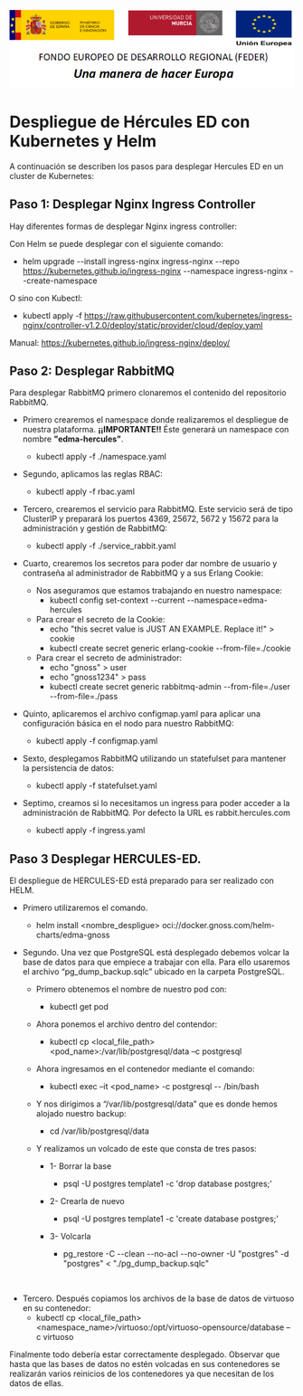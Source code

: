 ![](./media/CabeceraDocumentosMD.png)

# Despliegue de Hércules ED con Kubernetes y Helm

A continuación se describen los pasos para desplegar Hercules ED en un cluster de Kubernetes: 

## Paso 1: Desplegar Nginx Ingress Controller

Hay diferentes formas de desplegar Nginx ingress controller:

Con Helm se puede desplegar con el siguiente comando:
  * helm upgrade --install ingress-nginx ingress-nginx --repo https://kubernetes.github.io/ingress-nginx --namespace ingress-nginx --create-namespace

O sino con Kubectl:
  * kubectl apply -f https://raw.githubusercontent.com/kubernetes/ingress-nginx/controller-v1.2.0/deploy/static/provider/cloud/deploy.yaml

Manual: https://kubernetes.github.io/ingress-nginx/deploy/


## Paso 2: Desplegar RabbitMQ

Para desplegar RabbitMQ primero clonaremos el contenido del repositorio RabbitMQ.

* Primero crearemos el namespace donde realizaremos el despliegue de nuestra plataforma. **¡¡IMPORTANTE!!** Éste generará un namespace con nombre **"edma-hercules"**.
  * kubectl apply -f ./namespace.yaml 
 
* Segundo, aplicamos las reglas RBAC:
  * kubectl apply -f rbac.yaml 

* Tercero, crearemos el servicio para RabbitMQ. Este servicio será de tipo ClusterIP y preparará los puertos 4369, 25672, 5672 y 15672 para la administración y gestión de RabbitMQ:
  *  kubectl apply -f ./service_rabbit.yaml

* Cuarto, crearemos los secretos para poder dar nombre de usuario y contraseña al administrador de RabbitMQ y a sus Erlang Cookie:
  - Nos aseguramos que estamos trabajando en nuestro namespace:
    - kubectl config set-context --current --namespace=edma-hercules
  - Para crear el secreto de la Cookie:
    - echo "this secret value is JUST AN EXAMPLE. Replace it!" > cookie
    - kubectl create secret generic erlang-cookie --from-file=./cookie
  - Para crear el secreto de administrador:
    - echo "gnoss" > user
    - echo "gnoss1234" > pass
    - kubectl create secret generic rabbitmq-admin --from-file=./user --from-file=./pass

* Quinto, aplicaremos el archivo configmap.yaml para aplicar una configuración básica en el nodo para nuestro RabbitMQ:
  - kubectl apply -f configmap.yaml

* Sexto, desplegamos RabbitMQ utilizando un statefulset para mantener la persistencia de datos:
  - kubectl apply -f statefulset.yaml

* Septimo, creamos si lo necesitamos un ingress para poder acceder a la administración de RabbitMQ. Por defecto la URL es rabbit.hercules.com
  - kubectl apply -f ingress.yaml

## Paso 3 Desplegar HERCULES-ED.

El despliegue de HERCULES-ED está preparado para ser realizado con HELM. 

* Primero utilizaremos el comando.
  * helm install <nombre_despligue> oci://docker.gnoss.com/helm-charts/edma-gnoss

* Segundo. Una vez que PostgreSQL está desplegado debemos volcar la base de datos para que empiece a trabajar con ella.
Para ello usaremos el archivo “pg_dump_backup.sqlc” ubicado en la carpeta PostgreSQL.
  * Primero obtenemos el nombre de nuestro pod con:
    * kubectl get pod

  * Ahora ponemos el archivo dentro del contendor:
    * kubectl cp <local_file_path> <pod_name>:/var/lib/postgresql/data –c postgresql
 
  * Ahora ingresamos en el contenedor mediante el comando:
    * kubectl exec –it <pod_name> -c postgresql -- /bin/bash
 
  * Y nos dirigimos a “/var/lib/postgresql/data” que es donde hemos alojado nuestro backup:
    * cd /var/lib/postgresql/data

  * Y realizamos un volcado de este que consta de tres pasos:

    * 1-	Borrar la base  
      * psql -U postgres template1 -c 'drop database postgres;'

    * 2- Crearla de nuevo  
      * psql -U postgres template1 -c 'create database postgres;'

    * 3-	Volcarla  
      * pg_restore -C --clean --no-acl --no-owner -U "postgres" -d "postgres" < "./pg_dump_backup.sqlc"

 
* Tercero. Después copiamos los archivos de la base de datos de virtuoso en su contenedor:
  * kubectl cp <local_file_path> <namespace_name>/virtuoso:/opt/virtuoso-opensource/database –c virtuoso

Finalmente todo debería estar correctamente desplegado. Observar que hasta que las bases de datos no estén volcadas 
en sus contenedores se realizarán varios reinicios de los contenedores ya que necesitan de los datos de ellas.

